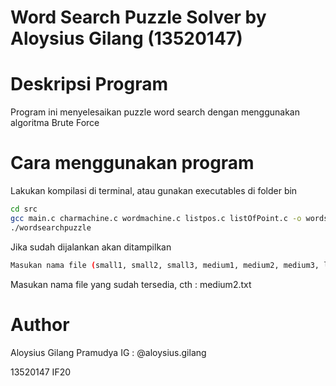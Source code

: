 # Word Search Puzzle Solver by Aloysius Gilang (13520147)
# Deskripsi Program
Program ini menyelesaikan puzzle word search dengan menggunakan algoritma Brute Force

# Cara menggunakan program
Lakukan kompilasi di terminal, atau gunakan executables di folder bin

```sh
cd src
gcc main.c charmachine.c wordmachine.c listpos.c listOfPoint.c -o wordsearchpuzzle
./wordsearchpuzzle
```

Jika sudah dijalankan akan ditampilkan

```sh
Masukan nama file (small1, small2, small3, medium1, medium2, medium3, large1,large2, large3) + .txt
```
Masukan nama file yang sudah tersedia, cth : medium2.txt

# Author
Aloysius Gilang Pramudya
IG : @aloysius.gilang

13520147
IF20 

